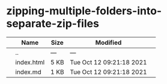 zipping-multiple-folders-into-separate-zip-files
================================================

<table><thead><tr class="header"><th></th><th>Name</th><th>Size</th><th>Modified</th><th></th></tr></thead><tbody><tr class="odd"><td></td><td><span class="goup">..</span></td><td>—</td><td>—</td><td></td></tr><tr class="even"><td></td><td><span class="name">index.html</span></td><td>5 KB</td><td>Tue Oct 12 09:21:18 2021</td><td></td></tr><tr class="odd"><td></td><td><span class="name">index.md</span></td><td>1 KB</td><td>Tue Oct 12 09:21:18 2021</td><td></td></tr></tbody></table>
